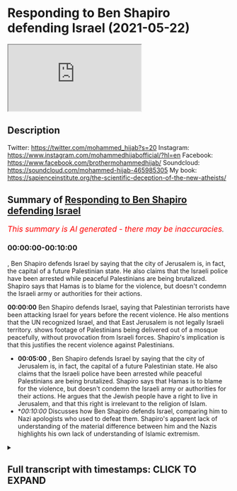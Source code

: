 # Responding to Ben Shapiro defending Israel (2021-05-22)

<iframe loading='lazy' allow='autoplay' src='https://www.youtube.com/embed/swuU7XzKf8o'></iframe>

## Description

Twitter: https://twitter.com/mohammed_hijab?s=20
Instagram: https://www.instagram.com/mohammedhijabofficial/?hl=en
Facebook: https://www.facebook.com/brothermohammedhijab/
Soundcloud: https://soundcloud.com/mohammed-hijab-465985305
My book: https://sapienceinstitute.org/the-scientific-deception-of-the-new-atheists/

## Summary of [Responding to Ben Shapiro defending Israel](https://www.youtube.com/watch?v=swuU7XzKf8o)


*<span style="color:red; font-size:125%">This summary is AI generated - there may be inaccuracies</span>. [](/)*

### <a onclick="modifyYTiframeseektime('0')">00:00:00-00:10:00</a>

, Ben Shapiro defends Israel by saying that the city of Jerusalem is, in fact, the capital of a future Palestinian state. He also claims that the Israeli police have been arrested while peaceful Palestinians are being brutalized. Shapiro says that Hamas is to blame for the violence, but doesn't condemn the Israeli army or authorities for their actions.

**<a onclick="modifyYTiframeseektime('0')">00:00:00</a>** Ben Shapiro defends Israel, saying that Palestinian terrorists have been attacking Israel for years before the recent violence. He also mentions that the UN recognized Israel, and that East Jerusalem is not legally Israeli territory.  shows footage of Palestinians being delivered out of a mosque peacefully, without provocation from Israeli forces. Shapiro's implication is that this justifies the recent violence against Palestinians.
* **<a onclick="modifyYTiframeseektime('300')">00:05:00</a>** , Ben Shapiro defends Israel by saying that the city of Jerusalem is, in fact, the capital of a future Palestinian state. He also claims that the Israeli police have been arrested while peaceful Palestinians are being brutalized. Shapiro says that Hamas is to blame for the violence, but doesn't condemn the Israeli army or authorities for their actions. He argues that the Jewish people have a right to live in Jerusalem, and that this right is irrelevant to the religion of Islam.
* **<a onclick="modifyYTiframeseektime('600')">00:10:00</a>* Discusses how Ben Shapiro defends Israel, comparing him to Nazi apologists who used to defeat them. Shapiro's apparent lack of understanding of the material difference between him and the Nazis highlights his own lack of understanding of Islamic extremism.

<details><summary><h2>Full transcript with timestamps: CLICK TO EXPAND</h2></summary>

<a onclick="modifyYTiframeseektime('2')">0:00:02</a> today i'm going to be doing a response  
<a onclick="modifyYTiframeseektime('4')">0:00:04</a> to a duplicious man  
<a onclick="modifyYTiframeseektime('7')">0:00:07</a> a man who twists and skews  
<a onclick="modifyYTiframeseektime('10')">0:00:10</a> the facts in order to suit his own  
<a onclick="modifyYTiframeseektime('14')">0:00:14</a> zionistic agenda a man  
<a onclick="modifyYTiframeseektime('17')">0:00:17</a> who's too cowardly and spineless to move  
<a onclick="modifyYTiframeseektime('20')">0:00:20</a> forward  
<a onclick="modifyYTiframeseektime('20')">0:00:20</a> and debate somebody on equal footing  
<a onclick="modifyYTiframeseektime('23')">0:00:23</a> with him  
<a onclick="modifyYTiframeseektime('25')">0:00:25</a> and who just like his army that he  
<a onclick="modifyYTiframeseektime('27')">0:00:27</a> supports the zionist israeli army  
<a onclick="modifyYTiframeseektime('30')">0:00:30</a> only likes to pick on kids and college  
<a onclick="modifyYTiframeseektime('33')">0:00:33</a> students  
<a onclick="modifyYTiframeseektime('35')">0:00:35</a> it's none other than the little man the  
<a onclick="modifyYTiframeseektime('37')">0:00:37</a> puny man  
<a onclick="modifyYTiframeseektime('40')">0:00:40</a> ben shapiro let's take a look at what  
<a onclick="modifyYTiframeseektime('42')">0:00:42</a> this  
<a onclick="modifyYTiframeseektime('43')">0:00:43</a> man says and come back  
<a onclick="modifyYTiframeseektime('47')">0:00:47</a> and respond to it you've been watching  
<a onclick="modifyYTiframeseektime('49')">0:00:49</a> the media today i'm sure  
<a onclick="modifyYTiframeseektime('51')">0:00:51</a> and you have seen that there is violence  
<a onclick="modifyYTiframeseektime('52')">0:00:52</a> in jerusalem now the way the media  
<a onclick="modifyYTiframeseektime('54')">0:00:54</a> covered this sort of stuff is they  
<a onclick="modifyYTiframeseektime('55')">0:00:55</a> always suggest  
<a onclick="modifyYTiframeseektime('55')">0:00:55</a> that it's a cycle of violence both sides  
<a onclick="modifyYTiframeseektime('57')">0:00:57</a> are to blame this is because the media  
<a onclick="modifyYTiframeseektime('59')">0:00:59</a> are ignorant and stupid and have no  
<a onclick="modifyYTiframeseektime('60')">0:01:00</a> expectations of humane and decent  
<a onclick="modifyYTiframeseektime('62')">0:01:02</a> behavior  
<a onclick="modifyYTiframeseektime('63')">0:01:03</a> by radicals in the palestinian community  
<a onclick="modifyYTiframeseektime('66')">0:01:06</a> now the vast majority of palestinians  
<a onclick="modifyYTiframeseektime('67')">0:01:07</a> are not people presumably who want to  
<a onclick="modifyYTiframeseektime('69')">0:01:09</a> engage in violence and terrorism  
<a onclick="modifyYTiframeseektime('70')">0:01:10</a> but there are a lot of people in that  
<a onclick="modifyYTiframeseektime('72')">0:01:12</a> community who do in fact want to engage  
<a onclick="modifyYTiframeseektime('73')">0:01:13</a> in violence and terrorism and those  
<a onclick="modifyYTiframeseektime('74')">0:01:14</a> people  
<a onclick="modifyYTiframeseektime('75')">0:01:15</a> tend to occupy the highest rungs of  
<a onclick="modifyYTiframeseektime('77')">0:01:17</a> palestinian governmental structures  
<a onclick="modifyYTiframeseektime('78')">0:01:18</a> hamas  
<a onclick="modifyYTiframeseektime('79')">0:01:19</a> runs at the gaza strip it is an open  
<a onclick="modifyYTiframeseektime('81')">0:01:21</a> terrorist group islamic jihad  
<a onclick="modifyYTiframeseektime('83')">0:01:23</a> and fatah are the other groups that run  
<a onclick="modifyYTiframeseektime('86')">0:01:26</a> judea and samaria the so-called west  
<a onclick="modifyYTiframeseektime('87')">0:01:27</a> bank  
<a onclick="modifyYTiframeseektime('88')">0:01:28</a> hey those groups are terrorist groups  
<a onclick="modifyYTiframeseektime('90')">0:01:30</a> they've been terrorist groups for a very  
<a onclick="modifyYTiframeseektime('91')">0:01:31</a> long time  
<a onclick="modifyYTiframeseektime('92')">0:01:32</a> now the pretext for all of this is the  
<a onclick="modifyYTiframeseektime('93')">0:01:33</a> eviction of some palestinian families  
<a onclick="modifyYTiframeseektime('95')">0:01:35</a> from  
<a onclick="modifyYTiframeseektime('96')">0:01:36</a> sheikh jarrah from homes in sheikh  
<a onclick="modifyYTiframeseektime('97')">0:01:37</a> gerard  
<a onclick="modifyYTiframeseektime('99')">0:01:39</a> allowed to live elsewhere they're just  
<a onclick="modifyYTiframeseektime('101')">0:01:41</a> not allowed to live in these particular  
<a onclick="modifyYTiframeseektime('102')">0:01:42</a> homes because they don't have legal deed  
<a onclick="modifyYTiframeseektime('103')">0:01:43</a> to these homes there's been a string  
<a onclick="modifyYTiframeseektime('106')">0:01:46</a> how dare you come forward  
<a onclick="modifyYTiframeseektime('109')">0:01:49</a> and say and put this as a legal issue  
<a onclick="modifyYTiframeseektime('113')">0:01:53</a> east jerusalem is not the property  
<a onclick="modifyYTiframeseektime('116')">0:01:56</a> and is not recognized as israel by the  
<a onclick="modifyYTiframeseektime('120')">0:02:00</a> entire international community  
<a onclick="modifyYTiframeseektime('122')">0:02:02</a> including the un which gave your  
<a onclick="modifyYTiframeseektime('125')">0:02:05</a> pathetic state  
<a onclick="modifyYTiframeseektime('126')">0:02:06</a> its legitimacy in the first instance  
<a onclick="modifyYTiframeseektime('131')">0:02:11</a> how dare you come and and trivialize the  
<a onclick="modifyYTiframeseektime('134')">0:02:14</a> plight  
<a onclick="modifyYTiframeseektime('135')">0:02:15</a> how dare you trivialize the plight of  
<a onclick="modifyYTiframeseektime('138')">0:02:18</a> those evicted for  
<a onclick="modifyYTiframeseektime('139')">0:02:19</a> no good reason at all from a territory  
<a onclick="modifyYTiframeseektime('142')">0:02:22</a> that doesn't even belong to your state  
<a onclick="modifyYTiframeseektime('145')">0:02:25</a> that you protect the state of israel  
<a onclick="modifyYTiframeseektime('150')">0:02:30</a> decisions going all the way back to 1970  
<a onclick="modifyYTiframeseektime('151')">0:02:31</a> by israeli courts suggesting that people  
<a onclick="modifyYTiframeseektime('153')">0:02:33</a> who have the original legal deeds  
<a onclick="modifyYTiframeseektime('155')">0:02:35</a> to these homes have the israeli courts  
<a onclick="modifyYTiframeseektime('158')">0:02:38</a> don't have a jurisdiction in east  
<a onclick="modifyYTiframeseektime('160')">0:02:40</a> jerusalem  
<a onclick="modifyYTiframeseektime('161')">0:02:41</a> mentioning israeli courts in the context  
<a onclick="modifyYTiframeseektime('163')">0:02:43</a> of east jerusalem  
<a onclick="modifyYTiframeseektime('165')">0:02:45</a> means that you are complicit and you are  
<a onclick="modifyYTiframeseektime('167')">0:02:47</a> acquiescent  
<a onclick="modifyYTiframeseektime('169')">0:02:49</a> not even you are supportive of a  
<a onclick="modifyYTiframeseektime('172')">0:02:52</a> colonial occupier  
<a onclick="modifyYTiframeseektime('174')">0:02:54</a> which is israel it's an occupier of east  
<a onclick="modifyYTiframeseektime('177')">0:02:57</a> jerusalem  
<a onclick="modifyYTiframeseektime('180')">0:03:00</a> it suits you well to ignore  
<a onclick="modifyYTiframeseektime('183')">0:03:03</a> international law and to ignore the un  
<a onclick="modifyYTiframeseektime('187')">0:03:07</a> when it suits you when it's the very u.n  
<a onclick="modifyYTiframeseektime('191')">0:03:11</a> that gave you the legitimacy that you  
<a onclick="modifyYTiframeseektime('193')">0:03:13</a> think you have as a state  
<a onclick="modifyYTiframeseektime('195')">0:03:15</a> the so-called state of israel  
<a onclick="modifyYTiframeseektime('201')">0:03:21</a> how dare you try and trivialize the  
<a onclick="modifyYTiframeseektime('203')">0:03:23</a> plight  
<a onclick="modifyYTiframeseektime('205')">0:03:25</a> of those people ability to charge rent  
<a onclick="modifyYTiframeseektime('208')">0:03:28</a> to the people living in homes people  
<a onclick="modifyYTiframeseektime('209')">0:03:29</a> haven't been  
<a onclick="modifyYTiframeseektime('210')">0:03:30</a> paying the rent and so now they're going  
<a onclick="modifyYTiframeseektime('211')">0:03:31</a> to be taken out of the homes the same  
<a onclick="modifyYTiframeseektime('214')">0:03:34</a> way that if you don't pay your rent in  
<a onclick="modifyYTiframeseektime('215')">0:03:35</a> the united states you're going to be  
<a onclick="modifyYTiframeseektime('216')">0:03:36</a> taken out of the homes  
<a onclick="modifyYTiframeseektime('217')">0:03:37</a> you're going to be taken out of homes  
<a onclick="modifyYTiframeseektime('219')">0:03:39</a> who the hell do you think you are to  
<a onclick="modifyYTiframeseektime('221')">0:03:41</a> tell people you're going to be taken out  
<a onclick="modifyYTiframeseektime('222')">0:03:42</a> of their homes  
<a onclick="modifyYTiframeseektime('223')">0:03:43</a> i want to show the people today i want  
<a onclick="modifyYTiframeseektime('226')">0:03:46</a> to show them a clip  
<a onclick="modifyYTiframeseektime('227')">0:03:47</a> of what he's talking about and this  
<a onclick="modifyYTiframeseektime('230')">0:03:50</a> man and i use this term loosely  
<a onclick="modifyYTiframeseektime('234')">0:03:54</a> because he is fidgeting and moving  
<a onclick="modifyYTiframeseektime('237')">0:03:57</a> around in his  
<a onclick="modifyYTiframeseektime('238')">0:03:58</a> he is wriggling like a worm on a hook  
<a onclick="modifyYTiframeseektime('244')">0:04:04</a> perpetuating a monstrous falsehood he's  
<a onclick="modifyYTiframeseektime('246')">0:04:06</a> intoxicated with false opinion  
<a onclick="modifyYTiframeseektime('250')">0:04:10</a> and bias i want to show you what he's  
<a onclick="modifyYTiframeseektime('254')">0:04:14</a> talking about  
<a onclick="modifyYTiframeseektime('255')">0:04:15</a> because the question is 25  
<a onclick="modifyYTiframeseektime('258')">0:04:18</a> days before hamas even threw a rocket  
<a onclick="modifyYTiframeseektime('262')">0:04:22</a> before hamas even decided to do anything  
<a onclick="modifyYTiframeseektime('265')">0:04:25</a> offensively  
<a onclick="modifyYTiframeseektime('266')">0:04:26</a> it was the israeli forces  
<a onclick="modifyYTiframeseektime('270')">0:04:30</a> which went into masjid al-aqsa and  
<a onclick="modifyYTiframeseektime('272')">0:04:32</a> delivered people  
<a onclick="modifyYTiframeseektime('273')">0:04:33</a> out of that masjid in the most holy time  
<a onclick="modifyYTiframeseektime('278')">0:04:38</a> with no provocation at all the question  
<a onclick="modifyYTiframeseektime('280')">0:04:40</a> is what was hamas doing to  
<a onclick="modifyYTiframeseektime('282')">0:04:42</a> instigate this hamas didn't do anything  
<a onclick="modifyYTiframeseektime('285')">0:04:45</a> to instigate this  
<a onclick="modifyYTiframeseektime('287')">0:04:47</a> i want to show you a video which i saw  
<a onclick="modifyYTiframeseektime('289')">0:04:49</a> and you must watch the whole thing  
<a onclick="modifyYTiframeseektime('291')">0:04:51</a> it's from vice news a video that i saw  
<a onclick="modifyYTiframeseektime('294')">0:04:54</a> which will capture for you what indeed  
<a onclick="modifyYTiframeseektime('297')">0:04:57</a> took place  
<a onclick="modifyYTiframeseektime('298')">0:04:58</a> it could potentially be very dangerous  
<a onclick="modifyYTiframeseektime('300')">0:05:00</a> to the people that are here  
<a onclick="modifyYTiframeseektime('302')">0:05:02</a> it's nighttime prayers for palestinian  
<a onclick="modifyYTiframeseektime('304')">0:05:04</a> muslims and this year  
<a onclick="modifyYTiframeseektime('306')">0:05:06</a> israeli forces showed up unannounced  
<a onclick="modifyYTiframeseektime('321')">0:05:21</a> and that's what triggered the anger  
<a onclick="modifyYTiframeseektime('322')">0:05:22</a> today  
<a onclick="modifyYTiframeseektime('328')">0:05:28</a> palestinians feel like they're being  
<a onclick="modifyYTiframeseektime('329')">0:05:29</a> pushed out of east jerusalem  
<a onclick="modifyYTiframeseektime('331')">0:05:31</a> the city they see is the capital of a  
<a onclick="modifyYTiframeseektime('333')">0:05:33</a> future palestinian state  
<a onclick="modifyYTiframeseektime('335')">0:05:35</a> they say israel is upping its efforts to  
<a onclick="modifyYTiframeseektime('337')">0:05:37</a> redraw the borders of the city  
<a onclick="modifyYTiframeseektime('339')">0:05:39</a> but israel claims it belongs to them  
<a onclick="modifyYTiframeseektime('342')">0:05:42</a> despite the united nations saying it's  
<a onclick="modifyYTiframeseektime('344')">0:05:44</a> an occupation  
<a onclick="modifyYTiframeseektime('345')">0:05:45</a> exactly the united nations says it's an  
<a onclick="modifyYTiframeseektime('347')">0:05:47</a> occupation the israeli police have been  
<a onclick="modifyYTiframeseektime('349')">0:05:49</a> arrested look at that even the  
<a onclick="modifyYTiframeseektime('350')">0:05:50</a> journalists who's under pushing under  
<a onclick="modifyYTiframeseektime('351')">0:05:51</a> attack  
<a onclick="modifyYTiframeseektime('352')">0:05:52</a> look at that look what they're doing  
<a onclick="modifyYTiframeseektime('353')">0:05:53</a> look what they're doing brutalizing them  
<a onclick="modifyYTiframeseektime('357')">0:05:57</a> [Music]  
<a onclick="modifyYTiframeseektime('359')">0:05:59</a> look at them  
<a onclick="modifyYTiframeseektime('376')">0:06:16</a> bloody kid teenager  
<a onclick="modifyYTiframeseektime('380')">0:06:20</a> [Music]  
<a onclick="modifyYTiframeseektime('386')">0:06:26</a> now the question the question is at this  
<a onclick="modifyYTiframeseektime('387')">0:06:27</a> point where is hamas did nothing at this  
<a onclick="modifyYTiframeseektime('389')">0:06:29</a> point you can't  
<a onclick="modifyYTiframeseektime('390')">0:06:30</a> escape got everything on hamas this was  
<a onclick="modifyYTiframeseektime('392')">0:06:32</a> 25 days before hamas  
<a onclick="modifyYTiframeseektime('394')">0:06:34</a> threw a rocket don't say hamas and use  
<a onclick="modifyYTiframeseektime('396')">0:06:36</a> that as your ultimate scapegoat for  
<a onclick="modifyYTiframeseektime('398')">0:06:38</a> everything that's happened because we  
<a onclick="modifyYTiframeseektime('399')">0:06:39</a> know that even before hamas  
<a onclick="modifyYTiframeseektime('401')">0:06:41</a> existed in 1987 the same stuff was  
<a onclick="modifyYTiframeseektime('403')">0:06:43</a> happening  
<a onclick="modifyYTiframeseektime('404')">0:06:44</a> don't escape godzilla before hamas  
<a onclick="modifyYTiframeseektime('407')">0:06:47</a> existed  
<a onclick="modifyYTiframeseektime('408')">0:06:48</a> and it was the plo yes and those  
<a onclick="modifyYTiframeseektime('411')">0:06:51</a> individuals  
<a onclick="modifyYTiframeseektime('411')">0:06:51</a> you are doing the same things whoever  
<a onclick="modifyYTiframeseektime('414')">0:06:54</a> will be any resistance  
<a onclick="modifyYTiframeseektime('415')">0:06:55</a> against your state your corrupt state  
<a onclick="modifyYTiframeseektime('417')">0:06:57</a> you're going to call terrorism  
<a onclick="modifyYTiframeseektime('418')">0:06:58</a> anything and yes we condemn what hamas  
<a onclick="modifyYTiframeseektime('421')">0:07:01</a> does  
<a onclick="modifyYTiframeseektime('422')">0:07:02</a> by killing civilians and so on we don't  
<a onclick="modifyYTiframeseektime('424')">0:07:04</a> agree with their strategies  
<a onclick="modifyYTiframeseektime('426')">0:07:06</a> but we don't accept you scapegoating  
<a onclick="modifyYTiframeseektime('428')">0:07:08</a> them  
<a onclick="modifyYTiframeseektime('429')">0:07:09</a> and trying to divert the narrative to  
<a onclick="modifyYTiframeseektime('432')">0:07:12</a> hamas  
<a onclick="modifyYTiframeseektime('433')">0:07:13</a> this is before hamas done anything so  
<a onclick="modifyYTiframeseektime('436')">0:07:16</a> don't ever come and say  
<a onclick="modifyYTiframeseektime('437')">0:07:17</a> it's these are people praying the woman  
<a onclick="modifyYTiframeseektime('440')">0:07:20</a> is there  
<a onclick="modifyYTiframeseektime('441')">0:07:21</a> you can watch the whole 20 minute  
<a onclick="modifyYTiframeseektime('442')">0:07:22</a> segment don't you dare come and say  
<a onclick="modifyYTiframeseektime('444')">0:07:24</a> hamas how dare you how dare you not  
<a onclick="modifyYTiframeseektime('446')">0:07:26</a> condemn  
<a onclick="modifyYTiframeseektime('447')">0:07:27</a> the israeli army and the authorities for  
<a onclick="modifyYTiframeseektime('450')">0:07:30</a> this kind of things how dare you  
<a onclick="modifyYTiframeseektime('452')">0:07:32</a> and you want us to believe that this is  
<a onclick="modifyYTiframeseektime('454')">0:07:34</a> because of hamas and because of  
<a onclick="modifyYTiframeseektime('456')">0:07:36</a> terrorism  
<a onclick="modifyYTiframeseektime('458')">0:07:38</a> [Applause]  
<a onclick="modifyYTiframeseektime('459')">0:07:39</a> [Music]  
<a onclick="modifyYTiframeseektime('460')">0:07:40</a> as ramadan continued palestinians in  
<a onclick="modifyYTiframeseektime('462')">0:07:42</a> east jerusalem face  
<a onclick="modifyYTiframeseektime('463')">0:07:43</a> stunned grenades arrests and water  
<a onclick="modifyYTiframeseektime('465')">0:07:45</a> cannons some of the worst violence  
<a onclick="modifyYTiframeseektime('467')">0:07:47</a> seen in years how long exactly have you  
<a onclick="modifyYTiframeseektime('470')">0:07:50</a> lived in this house  
<a onclick="modifyYTiframeseektime('471')">0:07:51</a> [Music]  
<a onclick="modifyYTiframeseektime('491')">0:08:11</a> [Music]  
<a onclick="modifyYTiframeseektime('503')">0:08:23</a> this aria king by the way on the record  
<a onclick="modifyYTiframeseektime('505')">0:08:25</a> and he's gonna be you're gonna see it  
<a onclick="modifyYTiframeseektime('507')">0:08:27</a> you're gonna see this animal no matter  
<a onclick="modifyYTiframeseektime('509')">0:08:29</a> how much anyone wants to be an apologist  
<a onclick="modifyYTiframeseektime('510')">0:08:30</a> for him  
<a onclick="modifyYTiframeseektime('511')">0:08:31</a> yeah see what he says see exactly the  
<a onclick="modifyYTiframeseektime('514')">0:08:34</a> words he uses  
<a onclick="modifyYTiframeseektime('515')">0:08:35</a> this is not it's an open secret he's  
<a onclick="modifyYTiframeseektime('516')">0:08:36</a> very nonchalant about it let's see what  
<a onclick="modifyYTiframeseektime('518')">0:08:38</a> he says here's last year  
<a onclick="modifyYTiframeseektime('520')">0:08:40</a> says the right belongs to the jewish  
<a onclick="modifyYTiframeseektime('522')">0:08:42</a> people  
<a onclick="modifyYTiframeseektime('523')">0:08:43</a> [Music]  
<a onclick="modifyYTiframeseektime('524')">0:08:44</a> when we are jews in the states in  
<a onclick="modifyYTiframeseektime('527')">0:08:47</a> australia in england  
<a onclick="modifyYTiframeseektime('529')">0:08:49</a> in jerusalem we are facing to one place  
<a onclick="modifyYTiframeseektime('535')">0:08:55</a> mount temple mount that i mean that's  
<a onclick="modifyYTiframeseektime('537')">0:08:57</a> religion of course  
<a onclick="modifyYTiframeseektime('539')">0:08:59</a> talking about a religion when you're  
<a onclick="modifyYTiframeseektime('542')">0:09:02</a> talking about people  
<a onclick="modifyYTiframeseektime('543')">0:09:03</a> and the land and where they live is it  
<a onclick="modifyYTiframeseektime('545')">0:09:05</a> irrelevant  
<a onclick="modifyYTiframeseektime('546')">0:09:06</a> absolutely so you can't really justify  
<a onclick="modifyYTiframeseektime('550')">0:09:10</a> ownership over religion when there are  
<a onclick="modifyYTiframeseektime('553')">0:09:13</a> so many different types of  
<a onclick="modifyYTiframeseektime('554')">0:09:14</a> arabs of course not but i'm just  
<a onclick="modifyYTiframeseektime('557')">0:09:17</a> explaining that  
<a onclick="modifyYTiframeseektime('558')">0:09:18</a> what we are what the way that we see  
<a onclick="modifyYTiframeseektime('560')">0:09:20</a> yerushalayim  
<a onclick="modifyYTiframeseektime('562')">0:09:22</a> it's different way than any other  
<a onclick="modifyYTiframeseektime('565')">0:09:25</a> religion as a jew you can live  
<a onclick="modifyYTiframeseektime('568')">0:09:28</a> everywhere in the world  
<a onclick="modifyYTiframeseektime('569')">0:09:29</a> you can be the most orthodox jew if you  
<a onclick="modifyYTiframeseektime('572')">0:09:32</a> don't live in yerushalayim  
<a onclick="modifyYTiframeseektime('575')">0:09:35</a> you cannot keep  
<a onclick="modifyYTiframeseektime('578')">0:09:38</a> the entire commitment of god  
<a onclick="modifyYTiframeseektime('583')">0:09:43</a> do you want to see  
<a onclick="modifyYTiframeseektime('587')">0:09:47</a> that is jewish  
<a onclick="modifyYTiframeseektime('590')">0:09:50</a> of course without arabs  
<a onclick="modifyYTiframeseektime('594')">0:09:54</a> i want to see jews yes yeah you want to  
<a onclick="modifyYTiframeseektime('596')">0:09:56</a> see jews you are bloody nazi brother  
<a onclick="modifyYTiframeseektime('599')">0:09:59</a> this guy's a nazi there's no difference  
<a onclick="modifyYTiframeseektime('600')">0:10:00</a> between him and then what the what is  
<a onclick="modifyYTiframeseektime('602')">0:10:02</a> the difference tell me the material  
<a onclick="modifyYTiframeseektime('603')">0:10:03</a> difference between his  
<a onclick="modifyYTiframeseektime('604')">0:10:04</a> his objective and the nazi's objective  
<a onclick="modifyYTiframeseektime('606')">0:10:06</a> this is a classic case  
<a onclick="modifyYTiframeseektime('608')">0:10:08</a> of someone who's taking the methodology  
<a onclick="modifyYTiframeseektime('610')">0:10:10</a> and the ideology  
<a onclick="modifyYTiframeseektime('611')">0:10:11</a> of the of those who used to defeat them  
<a onclick="modifyYTiframeseektime('614')">0:10:14</a> and beat them and humiliate them  
<a onclick="modifyYTiframeseektime('619')">0:10:19</a> what is the material difference between  
<a onclick="modifyYTiframeseektime('621')">0:10:21</a> you and the nazis you want to see the  
<a onclick="modifyYTiframeseektime('622')">0:10:22</a> whole area is basically admitting to  
<a onclick="modifyYTiframeseektime('624')">0:10:24</a> ethnic cleansing  
<a onclick="modifyYTiframeseektime('625')">0:10:25</a> and you're a deputy mayor this mayor  
<a onclick="modifyYTiframeseektime('628')">0:10:28</a> king his surname is king  
<a onclick="modifyYTiframeseektime('629')">0:10:29</a> coming out and saying we want to see a  
<a onclick="modifyYTiframeseektime('630')">0:10:30</a> jewish area  
<a onclick="modifyYTiframeseektime('635')">0:10:35</a> look what they do look what they're  
<a onclick="modifyYTiframeseektime('637')">0:10:37</a> doing coming into the house look how  
<a onclick="modifyYTiframeseektime('639')">0:10:39</a> they come into people's houses  
<a onclick="modifyYTiframeseektime('644')">0:10:44</a> look screaming  
<a onclick="modifyYTiframeseektime('651')">0:10:51</a> [Music]  
<a onclick="modifyYTiframeseektime('656')">0:10:56</a> the age of social media stage of social  
<a onclick="modifyYTiframeseektime('658')">0:10:58</a> media look at this  
<a onclick="modifyYTiframeseektime('659')">0:10:59</a> don't open the door  
<a onclick="modifyYTiframeseektime('663')">0:11:03</a> look at that look at this  
<a onclick="modifyYTiframeseektime('667')">0:11:07</a> this is fantastic journalism i have to  
<a onclick="modifyYTiframeseektime('669')">0:11:09</a> say brilliant journalism  
<a onclick="modifyYTiframeseektime('672')">0:11:12</a> look at this they're going into a house  
<a onclick="modifyYTiframeseektime('677')">0:11:17</a> [Music]  
<a onclick="modifyYTiframeseektime('683')">0:11:23</a> [Music]  
<a onclick="modifyYTiframeseektime('690')">0:11:30</a> this is because of hamas you liar this  
<a onclick="modifyYTiframeseektime('693')">0:11:33</a> is because of hamas  
<a onclick="modifyYTiframeseektime('697')">0:11:37</a> guys honestly you have to go and watch  
<a onclick="modifyYTiframeseektime('698')">0:11:38</a> this 20 minute segment on vice  
<a onclick="modifyYTiframeseektime('700')">0:11:40</a> you have to watch it it is a must-watch  
<a onclick="modifyYTiframeseektime('702')">0:11:42</a> you will see  
<a onclick="modifyYTiframeseektime('703')">0:11:43</a> the blatant the flagrant the open  
<a onclick="modifyYTiframeseektime('708')">0:11:48</a> arrogance the racism the oppression  
<a onclick="modifyYTiframeseektime('713')">0:11:53</a> these people are brimming with  
<a onclick="modifyYTiframeseektime('714')">0:11:54</a> oppression they are brimming  
<a onclick="modifyYTiframeseektime('716')">0:11:56</a> with oppression and then you have this  
<a onclick="modifyYTiframeseektime('719')">0:11:59</a> little pathetic  
<a onclick="modifyYTiframeseektime('720')">0:12:00</a> cheerleader mascot little boy this  
<a onclick="modifyYTiframeseektime('722')">0:12:02</a> academic  
<a onclick="modifyYTiframeseektime('723')">0:12:03</a> eunuch ben shapiro  
<a onclick="modifyYTiframeseektime('727')">0:12:07</a> trying to act as an apologist for the  
<a onclick="modifyYTiframeseektime('729')">0:12:09</a> for this  
<a onclick="modifyYTiframeseektime('731')">0:12:11</a> you are an academic eunuch and you make  
<a onclick="modifyYTiframeseektime('733')">0:12:13</a> me sick  
<a onclick="modifyYTiframeseektime('735')">0:12:15</a> how dare you how dare you  
<a onclick="modifyYTiframeseektime('738')">0:12:18</a> justify this you think you have a case  
<a onclick="modifyYTiframeseektime('743')">0:12:23</a> anybody who looks at the events that are  
<a onclick="modifyYTiframeseektime('745')">0:12:25</a> taking place  
<a onclick="modifyYTiframeseektime('746')">0:12:26</a> between the proverbial david and goliath  
<a onclick="modifyYTiframeseektime('749')">0:12:29</a> and believe me  
<a onclick="modifyYTiframeseektime('750')">0:12:30</a> you are not david by any stretch of the  
<a onclick="modifyYTiframeseektime('752')">0:12:32</a> imagination and if david was here he  
<a onclick="modifyYTiframeseektime('754')">0:12:34</a> would be with us  
<a onclick="modifyYTiframeseektime('756')">0:12:36</a> not with you you are the goliath  
<a onclick="modifyYTiframeseektime('762')">0:12:42</a> but you know what i tell you something  
<a onclick="modifyYTiframeseektime('766')">0:12:46</a> you're waking up the sleeping giant of  
<a onclick="modifyYTiframeseektime('768')">0:12:48</a> islam  
<a onclick="modifyYTiframeseektime('770')">0:12:50</a> we are a sleeping giant and the more you  
<a onclick="modifyYTiframeseektime('773')">0:12:53</a> show us this stuff the more we unite  
<a onclick="modifyYTiframeseektime('777')">0:12:57</a> and the more we put away our differences  
<a onclick="modifyYTiframeseektime('779')">0:12:59</a> and our squabbling  
<a onclick="modifyYTiframeseektime('782')">0:13:02</a> problems that we have and the more we  
<a onclick="modifyYTiframeseektime('785')">0:13:05</a> know what the priorities are  
<a onclick="modifyYTiframeseektime('787')">0:13:07</a> and the more the sleeping giant opens  
<a onclick="modifyYTiframeseektime('791')">0:13:11</a> one eye because the moment we sit up  
<a onclick="modifyYTiframeseektime('794')">0:13:14</a> when the muslim community worldwide  
<a onclick="modifyYTiframeseektime('797')">0:13:17</a> community sits up or worse yet for you  
<a onclick="modifyYTiframeseektime('801')">0:13:21</a> stands up it's gonna be all over  
<a onclick="modifyYTiframeseektime('818')">0:13:38</a> you  
</details>